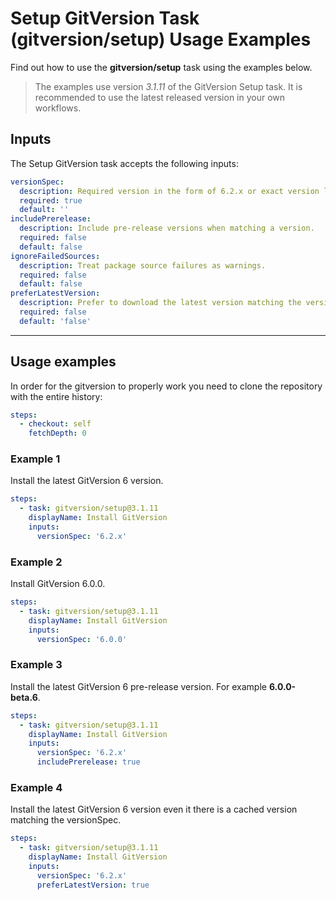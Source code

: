 # Setup GitVersion Task (gitversion/setup) Usage Examples

Find out how to use the **gitversion/setup** task using the examples below.

> The examples use version _3.1.11_ of the GitVersion Setup task.  It is recommended to use the latest released version in your own workflows.

## Inputs

The Setup GitVersion task accepts the following inputs:

```yaml
versionSpec:
  description: Required version in the form of 6.2.x or exact version like 6.2.0.
  required: true
  default: ''
includePrerelease:
  description: Include pre-release versions when matching a version.
  required: false
  default: false
ignoreFailedSources:
  description: Treat package source failures as warnings.
  required: false
  default: false
preferLatestVersion:
  description: Prefer to download the latest version matching the versionSpec, even if there is a local cached version.
  required: false
  default: 'false'
```

---

## Usage examples

In order for the gitversion to properly work you need to clone the repository with the entire history:

```yaml
steps:
  - checkout: self
    fetchDepth: 0
```

### Example 1

Install the latest GitVersion 6 version.

```yaml
steps:
  - task: gitversion/setup@3.1.11
    displayName: Install GitVersion
    inputs:
      versionSpec: '6.2.x'
```

### Example 2

Install GitVersion 6.0.0.

```yaml
steps:
  - task: gitversion/setup@3.1.11
    displayName: Install GitVersion
    inputs:
      versionSpec: '6.0.0'
```

### Example 3

Install the latest GitVersion 6 pre-release version.  For example **6.0.0-beta.6**.

```yaml
steps:
  - task: gitversion/setup@3.1.11
    displayName: Install GitVersion
    inputs:
      versionSpec: '6.2.x'
      includePrerelease: true
```

### Example 4

Install the latest GitVersion 6 version even it there is a cached version matching the versionSpec.

```yaml
steps:
  - task: gitversion/setup@3.1.11
    displayName: Install GitVersion
    inputs:
      versionSpec: '6.2.x'
      preferLatestVersion: true
```
